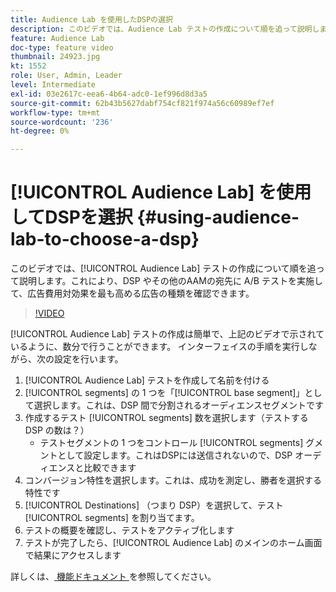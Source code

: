 ```yaml
---
title: Audience Lab を使用したDSPの選択
description: このビデオでは、Audience Lab テストの作成について順を追って説明します。これにより、DSP やその他のAAMの宛先に A/B テストを実施して、広告費用対効果を最も高くする宛先を確認できます。
feature: Audience Lab
doc-type: feature video
thumbnail: 24923.jpg
kt: 1552
role: User, Admin, Leader
level: Intermediate
exl-id: 03e2617c-eea6-4b64-adc0-1ef996d8d3a5
source-git-commit: 62b43b5627dabf754cf821f974a56c60989ef7ef
workflow-type: tm+mt
source-wordcount: '236'
ht-degree: 0%

---
```


# [!UICONTROL Audience Lab] を使用してDSPを選択 {#using-audience-lab-to-choose-a-dsp}

このビデオでは、[!UICONTROL Audience Lab] テストの作成について順を追って説明します。これにより、DSP やその他のAAMの宛先に A/B テストを実施して、広告費用対効果を最も高める広告の種類を確認できます。

>[!VIDEO](https://video.tv.adobe.com/v/24923/?quality=12)

[!UICONTROL Audience Lab] テストの作成は簡単で、上記のビデオで示されているように、数分で行うことができます。 インターフェイスの手順を実行しながら、次の設定を行います。

1. [!UICONTROL Audience Lab] テストを作成して名前を付ける
1. [!UICONTROL segments] の 1 つを「[!UICONTROL base segment]」として選択します。これは、DSP 間で分割されるオーディエンスセグメントです
1. 作成するテスト [!UICONTROL segments] 数を選択します（テストする DSP の数は？）
   * テストセグメントの 1 つをコントロール [!UICONTROL segments] グメントとして設定します。これはDSPには送信されないので、DSP オーディエンスと比較できます
1. コンバージョン特性を選択します。これは、成功を測定し、勝者を選択する特性です
1. [!UICONTROL Destinations] （つまり DSP）を選択して、テスト [!UICONTROL segments] を割り当てます。
1. テストの概要を確認し、テストをアクティブ化します
1. テストが完了したら、[!UICONTROL Audience Lab] のメインのホーム画面で結果にアクセスします

詳しくは、[ 機能ドキュメント ](https://experienceleague.adobe.com/docs/audience-manager/user-guide/features/audience-lab/audience-lab.html) を参照してください。
